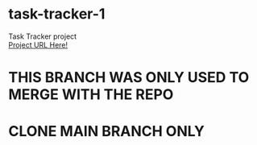 # task-tracker-1
Task Tracker project<br>
<a href="https://roadmap.sh/projects/task-tracker" target="_blank">Project URL Here!</a>

# THIS BRANCH WAS ONLY USED TO MERGE WITH THE REPO
# CLONE MAIN BRANCH ONLY
